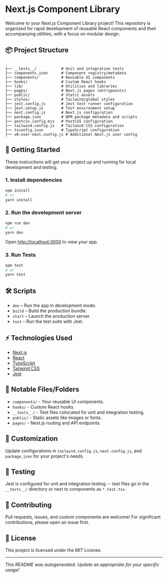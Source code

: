 # Next.js Component Library

Welcome to your Next.js Component Library project! This repository is organized for rapid development of reusable React components and their accompanying utilities, with a focus on modular design.

## 📦 Project Structure

```
.
├── __tests__/           # Unit and integration tests
├── components.json      # Component registry/metadata
├── components/          # Reusable UI components
├── hooks/               # Custom React hooks
├── lib/                 # Utilities and libraries
├── pages/               # Next.js pages (entrypoints)
├── public/              # Static assets
├── styles/              # Tailwind/global styles
├── jest.config.js       # Jest test runner configuration
├── jest.setup.js        # Test environment setup
├── next.config.js       # Next.js configuration
├── package.json         # NPM package metadata and scripts
├── postcss.config.mjs   # PostCSS configuration
├── tailwind.config.js   # Tailwind CSS configuration
├── tsconfig.json        # TypeScript configuration
├── v0-user-next.config.js # Additional Next.js user config
```

## 🚀 Getting Started

These instructions will get your project up and running for local development and testing.

### 1. Install dependencies

```bash
npm install
# or
yarn install
```

### 2. Run the development server

```bash
npm run dev
# or
yarn dev
```

Open [http://localhost:3000](http://localhost:3000) to view your app.

### 3. Run Tests

```bash
npm test
# or
yarn test
```

## 🛠️ Scripts

- `dev` – Run the app in development mode.
- `build` – Build the production bundle.
- `start` – Launch the production server.
- `test` – Run the test suite with Jest.

## ⚡ Technologies Used

- [Next.js](https://nextjs.org/)
- [React](https://react.dev/)
- [TypeScript](https://www.typescriptlang.org/)
- [Tailwind CSS](https://tailwindcss.com/)
- [Jest](https://jestjs.io/)

## 📁 Notable Files/Folders

- `components/` - Your reusable UI components.
- `hooks/` - Custom React hooks.
- `__tests__/` - Test files colocated for unit and integration testing.
- `public/` - Static assets like images or fonts.
- `pages/` - Next.js routing and API endpoints.

## 📝 Customization

Update configurations in `tailwind.config.js`, `next.config.js`, and `package.json` for your project's needs.

## 🧪 Testing

Jest is configured for unit and integration testing -- test files go in the `__tests__/` directory or next to components as `*.test.tsx`.

## 🌟 Contributing

Pull requests, issues, and custom components are welcome! For significant contributions, please open an issue first.

## 🪪 License

This project is licensed under the MIT License.

---

_This README was autogenerated. Update as appropriate for your specific usage!_
